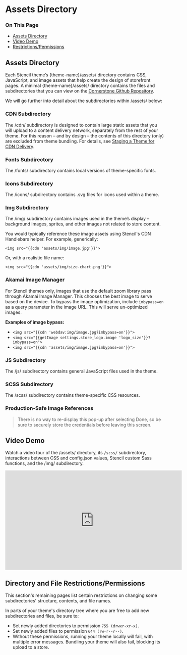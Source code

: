 <h1>Assets Directory</h1>
<div class="otp" id="no-index">
	<h3> On This Page </h3>
	<ul>
    <li><a href="#assets_the-assets-directory">Assets Directory</a></li>
    <li><a href="#assets_video-demo">Video Demo</a></li>
    <li><a href="#assets_restrictions-permissions">Restrictions/Permissions</a></li>
	</ul>
</div>

<a href='#assets_the-assets-directory' aria-hidden='true' class='block-anchor'  id='assets_the-assets-directory'></a>

## Assets Directory

Each Stencil theme’s <span class="fp">{theme-name}/assets/</span> directory contains CSS, JavaScript, and image assets that help create the design of storefront pages. A minimal <span class="fp">{theme-name}/assets/</span> directory contains the files and subdirectories that you can view on the [Cornerstone Github Repository](https://github.com/bigcommerce/cornerstone/tree/master/assets).

We will go further into detail about the subdirectories within <span class="fp">/assets/</span> below: 

### CDN Subdirectory

The <span class="fp">/cdn/</span> subdirectory is designed to contain large static assets that you will upload to a content delivery network, separately from the rest of your theme. For this reason – and by design – the contents of this directory (only) are excluded from theme bundling. For details, see [Staging a Theme for CDN Delivery](https://developer.bigcommerce.com/stencil-docs/prepare-and-upload-a-theme/staging-a-theme).

### Fonts Subdirectory

The <span class="fp">/fonts/</span> subdirectory contains local versions of theme-specific fonts.

### Icons Subdirectory

The <span class="fp">/icons/</span> subdirectory contains .svg files for icons used within a theme.

### Img Subdirectory

The <span class="fp">/img/</span> subdirectory contains images used in the theme’s display – background images, sprites, and other images not related to store content.

You would typically reference these image assets using Stencil's CDN Handlebars helper. For example, generically:

`<img src="{{cdn 'assets/img/image.jpg'}}">`

Or, with a realistic file name:

`<img src="{{cdn 'assets/img/size-chart.png'}}">`

### Akamai Image Manager
For Stencil themes only, images that use the default zoom library pass through Akamai Image Manager. This chooses the best image to serve based on the device. To bypass the image optimization, include `imbypass=on` as a query parameter in the image URL. This will serve un-optimized images.

**Examples of image bypass:**
* `<img src="{{cdn 'webdav:img/image.jpg?imbypass=on'}}">`
* `<img src="{{getImage settings.store_logo.image 'logo_size'}}?imbypass=on">`
* `<img src="{{cdn 'assets/img/image.jpg?imbypass=on'}}">`

### JS Subdirectory

The <span class="fp">/js/</span> subdirectory contains general JavaScript files used in the theme.

### SCSS Subdirectory

The <span class="fp">/scss/</span> subdirectory contains theme-specific CSS resources.

<div class="HubBlock--callout">
<div class="CalloutBlock--success">
<div class="HubBlock-content">
    
<!-- theme: success -->

###  Production-Safe Image References
> There is no way to re-display this pop-up after selecting Done, so be sure to securely store the credentials before leaving this screen.

</div>
</div>
</div>



<a href='#assets_video-demo' aria-hidden='true' class='block-anchor'  id='assets_video-demo'></a>

## Video Demo

Watch a video tour of the <span class="fp">/assets/</span> directory, its `/scss/` subdirectory, interactions between CSS and <span class="fn">config.json</span> values, Stencil custom Sass functions, and the <span class="fp">/img/</span> subdirectory.

<iframe width="560" height="315" src="https://www.youtube.com/embed/zUDNgprOEts" frameborder="0" allow="autoplay; encrypted-media" allowfullscreen></iframe>




<a href='#assets_restrictions-permissions' aria-hidden='true' class='block-anchor'  id='assets_restrictions-permissions'></a>

##  Directory and File Restrictions/Permissions

This section's remaining pages list certain restrictions on changing some subdirectories' structure, contents, and file names.

In parts of your theme's directory tree where you are free to add new subdirectories and files, be sure to:

* Set newly added directories to permission `755 (drwxr-xr-x)`.
* Set newly added files to permission `644 (rw-r--r--)`.
* Without these permissions, running your theme locally will fail, with multiple error messages. Bundling your theme will also fail, blocking its upload to a store.

